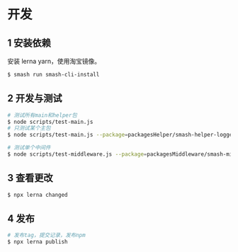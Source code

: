 # 开发

## 1 安装依赖

安装 lerna yarn，使用淘宝镜像。

```bash
$ smash run smash-cli-install
```

## 2 开发与测试

```bash
# 测试所有main和helper包
$ node scripts/test-main.js
# 只测试某个主包
$ node scripts/test-main.js --package=packagesHelper/smash-helper-logger

# 测试单个中间件
$ node scripts/test-middleware.js --package=packagesMiddleware/smash-middleware-clean
```

## 3 查看更改

```bash
$ npx lerna changed
```

## 4 发布

```bash
# 发布tag，提交记录，发布npm
$ npx lerna publish
```
